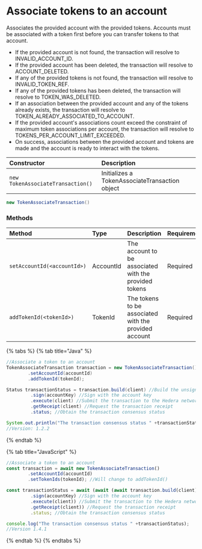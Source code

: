 # Associate tokens to an account

Associates the provided account with the provided tokens. Accounts must be associated with a token first before you can transfer tokens to that account. 

* If the provided account is not found, the transaction will resolve to INVALID\_ACCOUNT\_ID.
* If the provided account has been deleted, the transaction will resolve to ACCOUNT\_DELETED.
* If any of the provided tokens is not found, the transaction will resolve to INVALID\_TOKEN\_REF.
* If any of the provided tokens has been deleted, the transaction will resolve to TOKEN\_WAS\_DELETED.
* If an association between the provided account and any of the tokens already exists, the transaction will resolve to TOKEN\_ALREADY\_ASSOCIATED\_TO\_ACCOUNT.
* If the provided account's associations count exceed the constraint of maximum token associations per account, the transaction will resolve to TOKENS\_PER\_ACCOUNT\_LIMIT\_EXCEEDED.
* On success, associations between the provided account and tokens are made and the account is ready to interact with the tokens.

| Constructor | Description |
| :--- | :--- |
| `new TokenAssociateTransaction()` | Initializes a TokenAssociateTransaction object |

```java
new TokenAssociateTransaction()
```

### Methods

| Method | Type | Description | Requirement |
| :--- | :--- | :--- | :--- |
| `setAccountId(<accountId>)` | AccountId | The account to be associated with the provided tokens | Required |
| `addTokenId(<tokenId>)` | TokenId | The tokens to be associated with the provided account | Required |

{% tabs %}
{% tab title="Java" %}
```java
//Associate a token to an account
TokenAssociateTransaction transaction = new TokenAssociateTransaction()
        .setAccountId(accountId)
        .addTokenId(tokenId);

Status transactionStatus = transaction.build(client) //Build the unsigned transaction
         .sign(accountKey) //Sign with the account key
         .execute(client) //Submit the transaction to the Hedera network 
         .getReceipt(client) //Request the transaction receipt
         .status; //Obtain the transaction consensus status

System.out.println("The transaction consensus status " +transactionStatus);
//Version: 1.2.2
```
{% endtab %}

{% tab title="JavaScript" %}
```javascript
//Associate a token to an account 
const transaction = await new TokenAssociateTransaction()
        .setAccountId(accountId)
        .setTokenIds(tokenId); //Will change to addTokenId()

const transactionStatus = await (await (await transaction.build(client) //Build the unsigned transaction
         .sign(accountKey) //Sign with the account key
         .execute(client)) //Submit the transaction to the Hedera network 
         .getReceipt(client)) //Request the transaction receipt
         .status; //Obtain the transaction consensus status

console.log("The transaction consensus status " +transactionStatus);
//Version 1.4.1
```
{% endtab %}
{% endtabs %}





